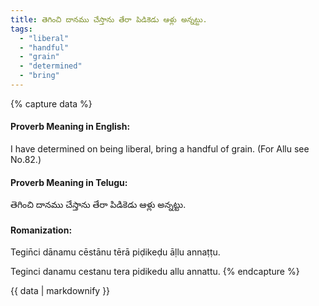```yaml
---
title: తెగించి దానము చేస్తాను తేరా పిడికెడు ఆళ్లు అన్నట్టు.
tags:
  - "liberal"
  - "handful"
  - "grain"
  - "determined"
  - "bring"
---
```


{% capture data %}
#### Proverb Meaning in English:
I have determined on being liberal, bring a handful of grain.
(For Allu see No.82.)

#### Proverb Meaning in Telugu:
తెగించి దానము చేస్తాను తేరా పిడికెడు ఆళ్లు అన్నట్టు.

#### Romanization:
Tegin̄ci dānamu cēstānu tērā piḍikeḍu āḷlu annaṭṭu.

Teginci danamu cestanu tera pidikedu allu annattu.
{% endcapture %}

{{ data | markdownify }}

